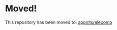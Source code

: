 Moved!
======

This repository has been moved to: [appirits/elecoma](http://github.com/appirits/elecoma)

